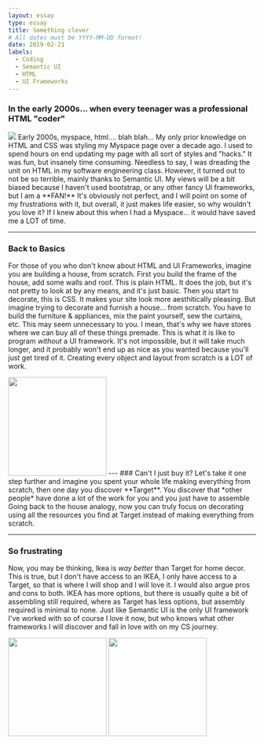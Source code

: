 ```yaml
---
layout: essay
type: essay
title: Something clever
# All dates must be YYYY-MM-DD format!
date: 2019-02-21
labels:
  - Coding
  - Semantic UI
  - HTML
  - UI Frameworks
---
```


### In the early 2000s... when every teenager was a professional HTML "coder"
<img class="ui right floated medium image" src="http://www.quickmeme.com/img/89/895ae6eae224cd9e5dcad1d8d4ec665759369888c9a5507382d3e2fccb774856.jpg">
  Early 2000s, myspace, html.... blah blah...
  My only prior knowledge on HTML and CSS was styling my Myspace page over a decade ago.  I used to spend hours on end updating my page with all sort of styles and "hacks."  It was fun, but insanely time consuming.  Needless to say, I was dreading the unit on HTML in my software engineering class.  However, it turned out to not be so terrible, mainly thanks to Semantic UI.  My views will be a bit biased because I haven't used bootstrap, or any other fancy UI frameworks, but I am a **FAN!**  It's obviously not perfect, and I will point on some of my frustrations with it, but overall, it just makes life easier, so why wouldn't you love it?  If I knew about this when I had a Myspace... it would have saved me a LOT of time.

---
### Back to Basics
  For those of you who don't know about HTML and UI Frameworks, imagine you are building a house, from scratch.  First you build the frame of the house, add some walls and roof.  This is plain HTML.  It does the job, but it's not pretty to look at by any means, and it's just basic.  Then you start to decorate, this is CSS.  It makes your site look more aesthitically pleasing.  But imagine trying to decorate and furnish a house... from scratch.  You have to build the furniture & appliances, mix the paint yourself, sew the curtains, etc.  This may seem unnecessary to you.  I mean, that's why we have stores where we can buy all of these things premade.  This is what it is like to program *without* a UI framework.  It's not impossible, but it will take much longer, and it probably won't end up as nice as you wanted because you'll just get tired of it.  Creating every object and layout from scratch is a LOT of work.
  
<img class="ui image" src="https://jonathanmng.github.io/images/essays/semanticsui.jpg" style="height: 200px"> 
---
### Can't I just buy it?
Let's take it one step further and imagine you spent your whole life making everything from scratch, then one day you discover **Target**.  You discover that *other people* have done a lot of the work for you and you just have to assemble 
Going back to the house analogy, now you can truly focus on decorating using all the resources you find at Target instead of making everything from scratch.

---
### So frustrating
Now, you may be thinking, Ikea is *way better* than Target for home decor.  This is true, but I don't have access to an IKEA, I only have access to a Target, so that is where I will shop and I will love it.  I would also argue pros and cons to both.  IKEA has more options, but there is usually quite a bit of assembling still required, where as Target has less options, but assembly required is minimal to none.
Just like Semantic UI is the only UI framework I've worked with so of course I love it now, but who knows what other frameworks I will discover and fall in love with on my CS journey.





<div class="ui rounded images">
  <img class="ui image" src="https://jonathanmng.github.io/images/essays/semanticsui.jpg" style="height: 200px"> 
  
  <img class="ui image" src="https://mercedezcastro.github.io/images/myspace.jpg" style="height: 200px">
</div>
